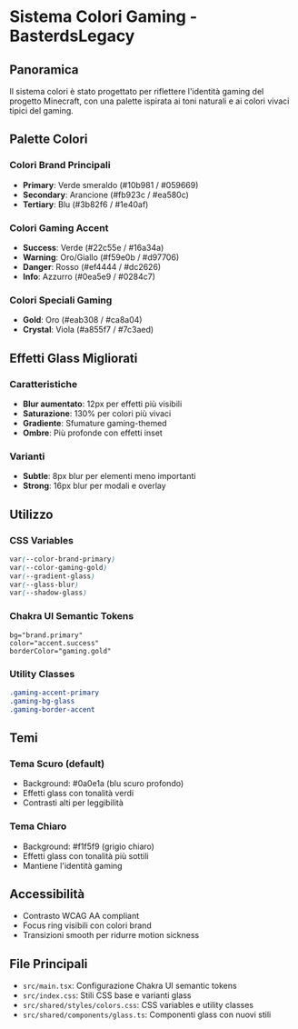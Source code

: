 # Sistema Colori Gaming - BasterdsLegacy

## Panoramica

Il sistema colori è stato progettato per riflettere l'identità gaming del progetto Minecraft, con una palette ispirata ai toni naturali e ai colori vivaci tipici del gaming.

## Palette Colori

### Colori Brand Principali
- **Primary**: Verde smeraldo (#10b981 / #059669)
- **Secondary**: Arancione (#fb923c / #ea580c) 
- **Tertiary**: Blu (#3b82f6 / #1e40af)

### Colori Gaming Accent
- **Success**: Verde (#22c55e / #16a34a)
- **Warning**: Oro/Giallo (#f59e0b / #d97706)
- **Danger**: Rosso (#ef4444 / #dc2626)
- **Info**: Azzurro (#0ea5e9 / #0284c7)

### Colori Speciali Gaming
- **Gold**: Oro (#eab308 / #ca8a04)
- **Crystal**: Viola (#a855f7 / #7c3aed)

## Effetti Glass Migliorati

### Caratteristiche
- **Blur aumentato**: 12px per effetti più visibili
- **Saturazione**: 130% per colori più vivaci
- **Gradiente**: Sfumature gaming-themed
- **Ombre**: Più profonde con effetti inset

### Varianti
- **Subtle**: 8px blur per elementi meno importanti
- **Strong**: 16px blur per modali e overlay

## Utilizzo

### CSS Variables
```css
var(--color-brand-primary)
var(--color-gaming-gold)
var(--gradient-glass)
var(--glass-blur)
var(--shadow-glass)
```

### Chakra UI Semantic Tokens
```tsx
bg="brand.primary"
color="accent.success"
borderColor="gaming.gold"
```

### Utility Classes
```css
.gaming-accent-primary
.gaming-bg-glass
.gaming-border-accent
```

## Temi

### Tema Scuro (default)
- Background: #0a0e1a (blu scuro profondo)
- Effetti glass con tonalità verdi
- Contrasti alti per leggibilità

### Tema Chiaro
- Background: #f1f5f9 (grigio chiaro)
- Effetti glass con tonalità più sottili
- Mantiene l'identità gaming

## Accessibilità

- Contrasto WCAG AA compliant
- Focus ring visibili con colori brand
- Transizioni smooth per ridurre motion sickness

## File Principali

- `src/main.tsx`: Configurazione Chakra UI semantic tokens
- `src/index.css`: Stili CSS base e varianti glass
- `src/shared/styles/colors.css`: CSS variables e utility classes
- `src/shared/components/glass.ts`: Componenti glass con nuovi stili